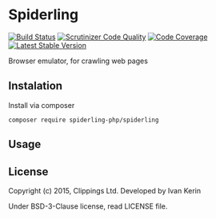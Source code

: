 Spiderling
==========

[![Build Status](https://travis-ci.org/spiderling-php/spiderling.png?branch=master)](https://travis-ci.org/spiderling-php/spiderling)
[![Scrutinizer Code Quality](https://scrutinizer-ci.com/g/spiderling-php/spiderling/badges/quality-score.png?b=master)](https://scrutinizer-ci.com/g/spiderling-php/spiderling/)
[![Code Coverage](https://scrutinizer-ci.com/g/spiderling-php/spiderling/badges/coverage.png?b=master)](https://scrutinizer-ci.com/g/spiderling-php/spiderling/)
[![Latest Stable Version](https://poser.pugx.org/spiderling-php/spiderling/v/stable.png)](https://packagist.org/packages/spiderling-php/spiderling)

Browser emulator, for crawling web pages

Instalation
-----------

Install via composer

```
composer require spiderling-php/spiderling
```

Usage
-----

License
-------

Copyright (c) 2015, Clippings Ltd. Developed by Ivan Kerin

Under BSD-3-Clause license, read LICENSE file.
